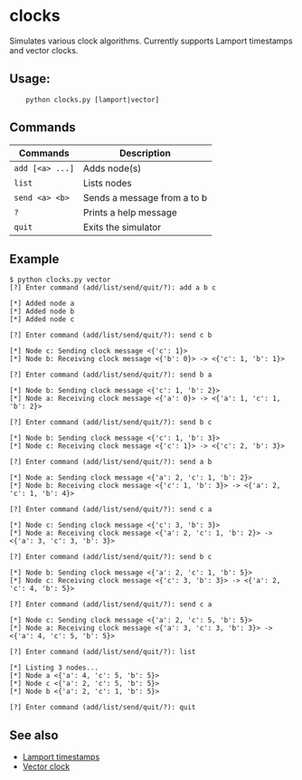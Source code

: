 # clocks
Simulates various clock algorithms. Currently supports Lamport timestamps and 
vector clocks.


## Usage:

        python clocks.py [lamport|vector]


## Commands

| Commands          | Description                                             |
|-------------------|---------------------------------------------------------|
| `add [<a> ...]`   | Adds node(s)                                            |
| `list`            | Lists nodes                                             |
| `send <a> <b>`    | Sends a message from a to b                             |
| `?`               | Prints a help message                                   |
| `quit`            |  Exits the simulator                                    |


## Example

```
$ python clocks.py vector
[?] Enter command (add/list/send/quit/?): add a b c

[*] Added node a
[*] Added node b
[*] Added node c

[?] Enter command (add/list/send/quit/?): send c b

[*] Node c: Sending clock message <{'c': 1}>
[*] Node b: Receiving clock message <{'b': 0}> -> <{'c': 1, 'b': 1}>

[?] Enter command (add/list/send/quit/?): send b a

[*] Node b: Sending clock message <{'c': 1, 'b': 2}>
[*] Node a: Receiving clock message <{'a': 0}> -> <{'a': 1, 'c': 1, 'b': 2}>

[?] Enter command (add/list/send/quit/?): send b c

[*] Node b: Sending clock message <{'c': 1, 'b': 3}>
[*] Node c: Receiving clock message <{'c': 1}> -> <{'c': 2, 'b': 3}>

[?] Enter command (add/list/send/quit/?): send a b

[*] Node a: Sending clock message <{'a': 2, 'c': 1, 'b': 2}>
[*] Node b: Receiving clock message <{'c': 1, 'b': 3}> -> <{'a': 2, 'c': 1, 'b': 4}>

[?] Enter command (add/list/send/quit/?): send c a

[*] Node c: Sending clock message <{'c': 3, 'b': 3}>
[*] Node a: Receiving clock message <{'a': 2, 'c': 1, 'b': 2}> -> <{'a': 3, 'c': 3, 'b': 3}>

[?] Enter command (add/list/send/quit/?): send b c

[*] Node b: Sending clock message <{'a': 2, 'c': 1, 'b': 5}>
[*] Node c: Receiving clock message <{'c': 3, 'b': 3}> -> <{'a': 2, 'c': 4, 'b': 5}>

[?] Enter command (add/list/send/quit/?): send c a

[*] Node c: Sending clock message <{'a': 2, 'c': 5, 'b': 5}>
[*] Node a: Receiving clock message <{'a': 3, 'c': 3, 'b': 3}> -> <{'a': 4, 'c': 5, 'b': 5}>

[?] Enter command (add/list/send/quit/?): list

[*] Listing 3 nodes...
[*] Node a <{'a': 4, 'c': 5, 'b': 5}>
[*] Node c <{'a': 2, 'c': 5, 'b': 5}>
[*] Node b <{'a': 2, 'c': 1, 'b': 5}>

[?] Enter command (add/list/send/quit/?): quit
```


## See also

* [Lamport timestamps](https://en.wikipedia.org/wiki/Lamport_timestamps)
* [Vector clock](https://en.wikipedia.org/wiki/Vector_clock)

